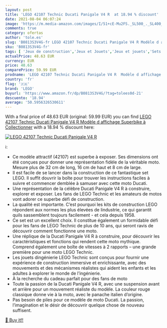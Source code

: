 ```yaml
---
layout: post
title: 'LEGO 42107 Technic Ducati Panigale V4 R  at 18.94 % discount'
date: 2021-08-04 06:07:24
image: 'https://m.media-amazon.com/images/I/51+cE-Mu2FS._SL500_._SL400_.jpg'
comments: true
category: ofertas
author: 'tole.es'
slug: 'B0813S3V4G-fr LEGO 42107 Technic Ducati Panigale V4 R Modèle d affichage...'
sku: 'B0813S3V4G-fr'
tags: [ 'Jeux de construction','Jeux et Jouets','Jeux et jouets','Sets de jeux de construction','lego', ]
actualPrice: 48.63 EUR
currency: EUR
price: 48.63
comparePrice: 59.99 EUR
prodname: 'LEGO 42107 Technic Ducati Panigale V4 R  Modèle d affichage Superbike à Collectionner'
country: 'fr'
flag: '🇫🇷'
brand: 'LEGO'
buyurl: 'https://www.amazon.fr/dp/B0813S3V4G/?tag=tolees0d-21'
descuento: '18.94'
average: '50.5956326530611'
---
```


With a final price of 48.63 EUR (original: 59.99 EUR) you can find [LEGO 42107 Technic Ducati Panigale V4 R  Modèle d affichage Superbike à Collectionner](https://www.amazon.fr/dp/B0813S3V4G/?tag=tolees0d-21) with a  18.94 % discount here:

[![LEGO 42107 Technic Ducati Panigale V4 R ](https://m.media-amazon.com/images/I/51+cE-Mu2FS._SL500_._SL400_.jpg)](https://www.amazon.fr/dp/B0813S3V4G/?tag=tolees0d-21)

ℹ️:

- Ce modèle attractif (42107) est superbe à exposer. Ses dimensions ont été conçues pour donner une représentation fidèle de la véritable moto. Mesure plus de 32 cm de long, 16 cm de haut et 8 cm de large.
- Il est facile de se lancer dans la construction de ce fantastique set LEGO. Il suffit douvrir la boîte pour trouver les instructions faciles à suivre et commencer demblée à samuser avec cette moto Ducati.
- Une représentation de la célèbre Ducati Panigale V4 R à construire, explorer et exposer. Les fans de LEGO Technic et les amateurs de motos vont adorer ce superbe défi de construction.
- La qualité est importante. C’est pourquoi les kits de construction LEGO répondent aux normes les plus élevées de lindustrie, ce qui garantit quils sassemblent toujours facilement - et cela depuis 1958.
- Ce set est un excellent choix. Il constitue également un formidable défi pour les fans de LEGO Technic de plus de 10 ans, qui seront ravis de découvrir comment fonctionne une moto.
- Une réplique de la Ducati Panigale V4 R à construire, pour découvrir les caractéristiques et fonctions qui rendent cette moto mythique. Comprend également une boîte de vitesses à 2 rapports – une grande première pour une moto LEGO Technic.
- Les jouets dingénierie LEGO Technic sont conçus pour fournir une expérience de construction immersive et enrichissante, avec des mouvements et des mécanismes réalistes qui aident les enfants et les adultes à explorer le monde de l’ingénierie.
- À la recherche du cadeau parfait pour des fans de moto
- Toute la passion de la Ducati Panigale V4 R, avec une suspension avant et arrière pour un mouvement réaliste du modèle. La couleur rouge classique donne vie à la moto, avec le panache italien d’origine.
- Pas besoin de piles pour ce modèle de moto Ducati. La passion, l’imagination et le désir de découvrir quelque chose de nouveau suffisent.

[🛒 Buy it!!](https://www.amazon.fr/dp/B0813S3V4G/?tag=tolees0d-21)
